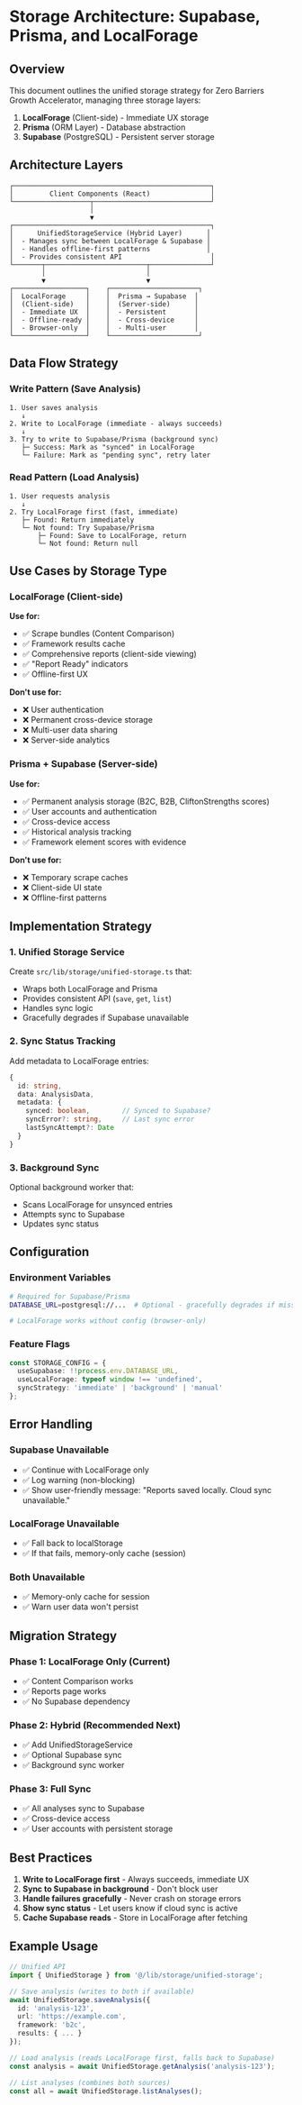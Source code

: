 # Storage Architecture: Supabase, Prisma, and LocalForage

## Overview

This document outlines the unified storage strategy for Zero Barriers Growth Accelerator, managing three storage layers:

1. **LocalForage** (Client-side) - Immediate UX storage
2. **Prisma** (ORM Layer) - Database abstraction
3. **Supabase** (PostgreSQL) - Persistent server storage

## Architecture Layers

```
┌─────────────────────────────────────────────────┐
│         Client Components (React)               │
└───────────────────┬─────────────────────────────┘
                    │
                    ▼
┌─────────────────────────────────────────────────┐
│      UnifiedStorageService (Hybrid Layer)      │
│  - Manages sync between LocalForage & Supabase │
│  - Handles offline-first patterns              │
│  - Provides consistent API                      │
└───────┬─────────────────────────┬───────────────┘
        │                         │
        ▼                         ▼
┌──────────────────┐    ┌──────────────────────┐
│  LocalForage     │    │  Prisma → Supabase  │
│  (Client-side)   │    │  (Server-side)      │
│  - Immediate UX  │    │  - Persistent       │
│  - Offline-ready │    │  - Cross-device     │
│  - Browser-only  │    │  - Multi-user       │
└──────────────────┘    └──────────────────────┘
```

## Data Flow Strategy

### Write Pattern (Save Analysis)

```
1. User saves analysis
   ↓
2. Write to LocalForage (immediate - always succeeds)
   ↓
3. Try to write to Supabase/Prisma (background sync)
   ├─ Success: Mark as "synced" in LocalForage
   └─ Failure: Mark as "pending sync", retry later
```

### Read Pattern (Load Analysis)

```
1. User requests analysis
   ↓
2. Try LocalForage first (fast, immediate)
   ├─ Found: Return immediately
   └─ Not found: Try Supabase/Prisma
       ├─ Found: Save to LocalForage, return
       └─ Not found: Return null
```

## Use Cases by Storage Type

### LocalForage (Client-side)
**Use for:**
- ✅ Scrape bundles (Content Comparison)
- ✅ Framework results cache
- ✅ Comprehensive reports (client-side viewing)
- ✅ "Report Ready" indicators
- ✅ Offline-first UX

**Don't use for:**
- ❌ User authentication
- ❌ Permanent cross-device storage
- ❌ Multi-user data sharing
- ❌ Server-side analytics

### Prisma + Supabase (Server-side)
**Use for:**
- ✅ Permanent analysis storage (B2C, B2B, CliftonStrengths scores)
- ✅ User accounts and authentication
- ✅ Cross-device access
- ✅ Historical analysis tracking
- ✅ Framework element scores with evidence

**Don't use for:**
- ❌ Temporary scrape caches
- ❌ Client-side UI state
- ❌ Offline-first patterns

## Implementation Strategy

### 1. Unified Storage Service

Create `src/lib/storage/unified-storage.ts` that:
- Wraps both LocalForage and Prisma
- Provides consistent API (`save`, `get`, `list`)
- Handles sync logic
- Gracefully degrades if Supabase unavailable

### 2. Sync Status Tracking

Add metadata to LocalForage entries:
```typescript
{
  id: string,
  data: AnalysisData,
  metadata: {
    synced: boolean,        // Synced to Supabase?
    syncError?: string,     // Last sync error
    lastSyncAttempt?: Date
  }
}
```

### 3. Background Sync

Optional background worker that:
- Scans LocalForage for unsynced entries
- Attempts sync to Supabase
- Updates sync status

## Configuration

### Environment Variables

```bash
# Required for Supabase/Prisma
DATABASE_URL=postgresql://...  # Optional - gracefully degrades if missing

# LocalForage works without config (browser-only)
```

### Feature Flags

```typescript
const STORAGE_CONFIG = {
  useSupabase: !!process.env.DATABASE_URL,
  useLocalForage: typeof window !== 'undefined',
  syncStrategy: 'immediate' | 'background' | 'manual'
};
```

## Error Handling

### Supabase Unavailable
- ✅ Continue with LocalForage only
- ✅ Log warning (non-blocking)
- ✅ Show user-friendly message: "Reports saved locally. Cloud sync unavailable."

### LocalForage Unavailable
- ✅ Fall back to localStorage
- ✅ If that fails, memory-only cache (session)

### Both Unavailable
- ✅ Memory-only cache for session
- ✅ Warn user data won't persist

## Migration Strategy

### Phase 1: LocalForage Only (Current)
- ✅ Content Comparison works
- ✅ Reports page works
- ✅ No Supabase dependency

### Phase 2: Hybrid (Recommended Next)
- ✅ Add UnifiedStorageService
- ✅ Optional Supabase sync
- ✅ Background sync worker

### Phase 3: Full Sync
- ✅ All analyses sync to Supabase
- ✅ Cross-device access
- ✅ User accounts with persistent storage

## Best Practices

1. **Write to LocalForage first** - Always succeeds, immediate UX
2. **Sync to Supabase in background** - Don't block user
3. **Handle failures gracefully** - Never crash on storage errors
4. **Show sync status** - Let users know if cloud sync is active
5. **Cache Supabase reads** - Store in LocalForage after fetching

## Example Usage

```typescript
// Unified API
import { UnifiedStorage } from '@/lib/storage/unified-storage';

// Save analysis (writes to both if available)
await UnifiedStorage.saveAnalysis({
  id: 'analysis-123',
  url: 'https://example.com',
  framework: 'b2c',
  results: { ... }
});

// Load analysis (reads LocalForage first, falls back to Supabase)
const analysis = await UnifiedStorage.getAnalysis('analysis-123');

// List analyses (combines both sources)
const all = await UnifiedStorage.listAnalyses();
```

